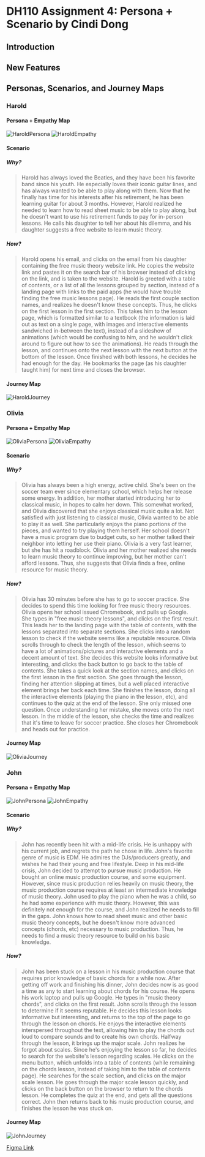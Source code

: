 # DH110 Assignment 4: Persona + Scenario by Cindi Dong
## Introduction


## New Features

## Personas, Scenarios, and Journey Maps
### Harold
#### Persona + Empathy Map
![HaroldPersona](./HaroldPersona.png)
![HaroldEmpathy](./HaroldEmpathy.png)

#### Scenario
##### Why?
> Harold has always loved the Beatles, and they have been his favorite band since his youth. He especially loves their iconic guitar lines, and has always wanted to be able to play along with them. Now that he finally has time for his interests after his retirement, he has been learning guitar for about 3 months. However, Harold realized he needed to learn how to read sheet music to be able to play along, but he doesn't want to use his retirement funds to pay for in-person lessons. He calls his daughter to tell her about his dilemma, and his daughter suggests a free website to learn music theory.

##### How?
> Harold opens his email, and clicks on the email from his daughter containing the free music theory website link. He copies the website link and pastes it on the search bar of his browser instead of clicking on the link, and is taken to the website. Harold is greeted with a table of contents, or a list of all the lessons grouped by section, instead of a landing page with links to the paid apps (he would have trouble finding the free music lessons page). He reads the first couple section names, and realizes he doesn't know these concepts. Thus, he clicks on the first lesson in the first section. This takes him to the lesson page, which is formatted similar to a textbook (the information is laid out as text on a single page, with images and interactive elements sandwiched in-between the text), instead of a slideshow of animations (which would be confusing to him, and he wouldn't click around to figure out how to see the animations). He reads through the lesson, and continues onto the next lesson with the next button at the bottom of the lesson. Once finished with both lessons, he decides he had enough for the day. He bookmarks the page (as his daughter taught him) for next time and closes the browser.

#### Journey Map
![HaroldJourney](./HaroldJourney.png)

### Olivia
#### Persona + Empathy Map
![OliviaPersona](./OliviaPersona.png)
![OliviaEmpathy](./OliviaEmpathy.png)

#### Scenario
##### Why?
> Olivia has always been a high energy, active child. She's been on the soccer team ever since elementary school, which helps her release some energy. In addition, her mother started introducing her to classical music, in hopes to calm her down. This somewhat worked, and Olivia discovered that she enjoys classical music quite a lot. Not satisfied with just listening to classical music, Olivia wanted to be able to play it as well. She particularly enjoys the piano portions of the pieces, and wanted to try playing them herself. Her school doesn't have a music program due to budget cuts, so her mother talked their neighbor into letting her use their piano. Olivia is a very fast learner, but she has hit a roadblock. Olivia and her mother realized she needs to learn music theory to continue improving, but her mother can't afford lessons. Thus, she suggests that Olivia finds a free, online resource for music theory.

##### How?
> Olivia has 30 minutes before she has to go to soccer practice. She decides to spend this time looking for free music theory resources. Olivia opens her school issued Chromebook, and pulls up Google. She types in "free music theory lessons", and clicks on the first result. This leads her to the landing page with the table of contents, with the lessons separated into separate sections. She clicks into a random lesson to check if the website seems like a reputable resource. Olivia scrolls through to check the length of the lesson, which seems to have a lot of animations/pictures and interactive elements and a decent amount of text. She decides this website looks informative but interesting, and clicks the back button to go back to the table of contents. She takes a quick look at the section names, and clicks on the first lesson in the first section. She goes through the lesson, finding her attention slipping at times, but a well placed interactive element brings her back each time. She finishes the lesson, doing all the interactive elements (playing the piano in the lesson, etc), and continues to the quiz at the end of the lesson. She only missed one question. Once understanding her mistake, she moves onto the next lesson. In the middle of the lesson, she checks the time and realizes that it's time to leave for soccer practice. She closes her Chromebook and heads out for practice.

#### Journey Map
![OliviaJourney](./OliviaJourney.png)

### John
#### Persona + Empathy Map
![JohnPersona](./JohnPersona.png)
![JohnEmpathy](./JohnEmpathy.png)

#### Scenario
##### Why?
> John has recently been hit with a mid-life crisis. He is unhappy with his current job, and regrets the path he chose in life. John's favorite genre of music is EDM. He admires the DJs/producers greatly, and wishes he had their young and free lifestyle. Deep in his mid-life crisis, John decided to attempt to pursue music production. He bought an online music production course, and some equipment. However, since music production relies heavily on music theory, the music production course requires at least an intermediate knowledge of music theory. John used to play the piano when he was a child, so he had some experience with music theory. However, this was definitely not enough for the course, and John realized he needs to fill in the gaps. John knows how to read sheet music and other basic music theory concepts, but he doesn't know more advanced concepts (chords, etc) necessary to music production. Thus, he needs to find a music theory resource to build on his basic knowledge.

##### How?
> John has been stuck on a lesson in his music production course that requires prior knowledge of basic chords for a while now. After getting off work and finishing his dinner, John decides now is as good a time as any to start learning about chords for his course. He opens his work laptop and pulls up Google. He types in "music theory chords", and clicks on the first result. John scrolls through the lesson to determine if it seems reputable. He decides this lesson looks informative but interesting, and returns to the top of the page to go through the lesson on chords. He enjoys the interactive elements interspersed throughout the text, allowing him to play the chords out loud to compare sounds and to create his own chords. Halfway through the lesson, it brings up the major scale. John realizes he forgot about scales. Since he's enjoying the lesson so far, he decides to search for the website's lesson regarding scales. He clicks on the menu button, which unfolds into a table of contents (while remaining on the chords lesson, instead of taking him to the table of contents page). He searches for the scale section, and clicks on the major scale lesson. He goes through the major scale lesson quickly, and clicks on the back button on the browser to return to the chords lesson. He completes the quiz at the end, and gets all the questions correct. John then returns back to his music production course, and finishes the lesson he was stuck on.

#### Journey Map
![JohnJourney](./OliviaJourney.png)

[Figma Link](https://www.figma.com/file/2iRvvC3z3jc8Mt34MsFPq2/User-Personas?node-id=104%3A452)
